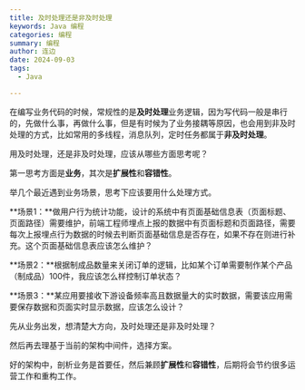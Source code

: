 ```yaml
---
title: 及时处理还是非及时处理
keywords: Java 编程
categories: 编程
summary: 编程
author: 连边
date: 2024-09-03
tags:
  - Java

---
```


在编写业务代码的时候，常规性的是**及时处理**业务逻辑，因为写代码一般是串行的，先做什么事，再做什么事，但是有时候为了业务接耦等原因，也会用到非及时处理的方式，比如常用的多线程，消息队列，定时任务都属于**非及时处理**。

用及时处理，还是非及时处理，应该从哪些方面思考呢？

第一思考方面是**业务**，其次是**扩展性**和**容错性**。

举几个最近遇到业务场景，思考下应该要用什么处理方式。

**场景1：**做用户行为统计功能，设计的系统中有页面基础信息表（页面标题、页面路径）需要维护，前端工程师埋点上报的数据中有页面标题和页面路径，需要每次上报埋点行为数据的时候去判断页面基础信息是否存在，如果不存在则进行补充。这个页面基础信息表应该怎么维护？

**场景2：**根据制成品数量来关闭订单的逻辑，比如某个订单需要制作某个产品（制成品）100件，我应该怎么样控制订单状态？

**场景3：**某应用要接收下游设备频率高且数据量大的实时数据，需要该应用需要保存数据和页面实时显示数据，应该怎么设计？

先从业务出发，想清楚大方向，及时处理还是非及时处理？

然后再去理基于当前的架构中间件，选择方案。



好的架构中，剖析业务是首要任，然后兼顾**扩展性**和**容错性**，后期将会节约很多运营工作和重构工作。